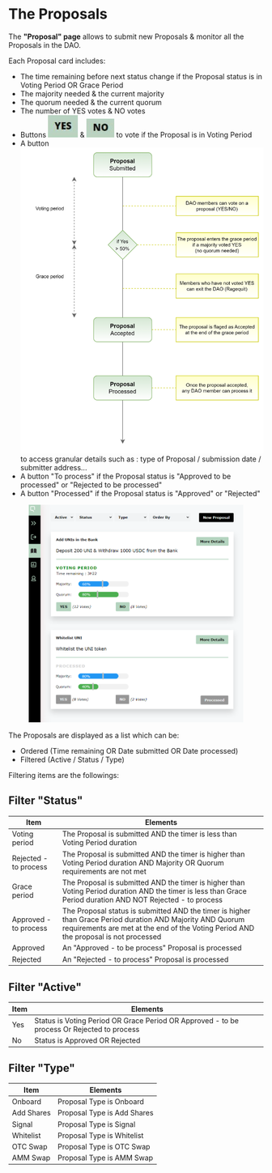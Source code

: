 # The Proposals

The **"Proposal" page** allows to submit new Proposals & monitor all the Proposals in the DAO.

Each Proposal card includes:

* The time remaining before next status change if the Proposal status is in Voting Period OR Grace Period
* The majority needed & the current majority
* The quorum needed & the current quorum&#x20;
* The number of YES votes & NO votes
* Buttons <img src="../../.gitbook/assets/image (5) (2).png" alt="" data-size="line"> & <img src="../../.gitbook/assets/image (7).png" alt="" data-size="line"> to vote if the Proposal is in Voting Period
* A button <img src="../../.gitbook/assets/image (6).png" alt="" data-size="line"> to access granular details such as : type of Proposal / submission date / submitter address...
* A button "To process" if the Proposal status is "Approved to be processed" or "Rejected to be processed"
* A button "Processed" if the Proposal status is "Approved" or "Rejected"

<figure><img src="../../.gitbook/assets/OTC VOTING modified.png" alt=""><figcaption></figcaption></figure>

The Proposals are displayed as a list which can be:&#x20;

* Ordered (Time remaining OR Date submitted OR Date processed)
* Filtered (Active / Status / Type)

Filtering items are the followings:

## Filter "Status"

| Item                  | Elements                                                                                                                                                                                           |
| --------------------- | -------------------------------------------------------------------------------------------------------------------------------------------------------------------------------------------------- |
| Voting period         | The Proposal is submitted AND the timer is less than Voting Period duration                                                                                                                        |
| Rejected - to process | The Proposal is submitted AND the timer is higher than Voting Period duration AND Majority OR Quorum requirements are not met                                                                      |
| Grace period          | The Proposal is submitted AND the timer is higher than Voting Period duration AND the timer is less than Grace Period duration AND NOT Rejected - to process                                       |
| Approved - to process | The Proposal status is submitted AND the timer is higher than Grace Period duration AND Majority AND Quorum requirements are met at the end of the Voting Period AND the proposal is not processed |
| Approved              | An "Approved - to be process" Proposal  is processed                                                                                                                                               |
| Rejected              | An "Rejected - to process" Proposal is processed                                                                                                                                                   |

## Filter "Active"

| Item | Elements                                                                                   |
| ---- | ------------------------------------------------------------------------------------------ |
| Yes  | Status is Voting Period OR Grace Period OR Approved - to be process Or Rejected to process |
| No   | Status is Approved OR Rejected                                                             |

## Filter "Type"

| Item       | Elements                    |
| ---------- | --------------------------- |
| Onboard    | Proposal Type is Onboard    |
| Add Shares | Proposal Type is Add Shares |
| Signal     | Proposal Type is Signal     |
| Whitelist  | Proposal Type is Whitelist  |
| OTC Swap   | Proposal Type is OTC Swap   |
| AMM Swap   | Proposal Type is AMM Swap   |

